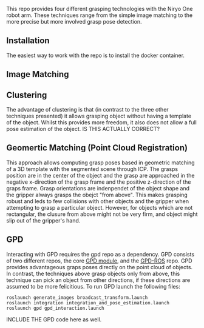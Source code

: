 This repo provides four different grasping technologies with the Niryo One
robot arm. These techniques range from the simple image matching to the more
precise but more involved grasp pose detection.

Installation
------------
The easiest way to work with the repo is to install the docker container.

Image Matching
--------------


Clustering
----------
The advantage of clustering is that (in contrast to the three other techniques
presented) it allows grasping object without having a template of the object.
Whilst this provides more freedom, it also does not allow a full pose
estimation of the object. IS THIS ACTUALLY CORRECT?



Geomertic Matching (Point Cloud Registration)
---------------------------------------------
This approach allows computing grasp poses based in geometric matching of a 3D
template with the segmented scene through ICP. The grasps position are in the
center of the object and the grasp are approached in the negative x-direction
of the grasp frame and the positive z-direction of the graps frame. Grasp
orientations are indenpendet of the object shape and the gripper always grasps
the obejct "from above". This makes grasping robust and leds to few collisions
with other objects and the gripper when attempting to grasp a particular
object. However, for objects which are not rectangular, the clusure from above
might not be very firm, and object might slip out of the gripper's hand.



GPD
---
Interacting with GPD requires the gpd repo as a dependency. GPD consists of two
different repos, the core [GPD module](https://github.com/atenpas/gpd), and the
[GPD-ROS](https://github.com/atenpas/gpd_ros) repo. GPD provides advantageous
graps poses directly on the point cloud of objects. In contrast, the techniques
above grasp objects only from above, this technique can pick an object from
other directions, if these directions are assumed to be more felicitious. To
run GPD launch the following files:

```shell
roslaunch generate_images broadcast_transform.launch
roslaunch integration integration_and_pose_estimation.launch
roslaunch gpd gpd_interaction.launch
```

INCLUDE THE GPD code here as well.

